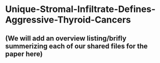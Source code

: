 # Unique-Stromal-Infiltrate-Defines-Aggressive-Thyroid-Cancers

## (We will add an overview listing/brifly summerizing each of our shared files for the paper here)
